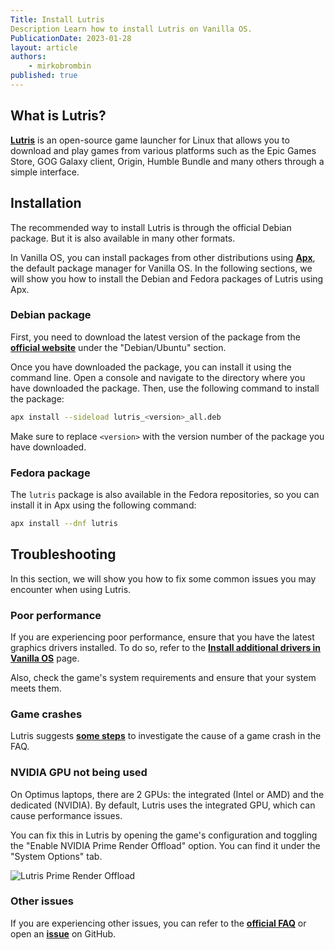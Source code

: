 ```yaml
---
Title: Install Lutris
Description Learn how to install Lutris on Vanilla OS.
PublicationDate: 2023-01-28
layout: article
authors: 
    - mirkobrombin
published: true
---
```


## What is Lutris?

[**Lutris**](https://lutris.net/) is an open-source game launcher for Linux that allows you to download and play games from various platforms such as the Epic Games Store, GOG Galaxy client, Origin, Humble Bundle and many others through a simple interface.

## Installation

The recommended way to install Lutris is through the official Debian package. But it is also available in many other formats.

In Vanilla OS, you can install packages from other distributions using [**Apx**](https://vanillaos.org/2023/01/28/apx-the-unconventional-pkg-manager.html), the default package manager for Vanilla OS. In the following sections, we will show you how to install the Debian and Fedora packages of Lutris using Apx.

### Debian package

First, you need to download the latest version of the package from the [**official website**](https://lutris.net/downloads/) under the "Debian/Ubuntu" section.

Once you have downloaded the package, you can install it using the command line. Open a console and navigate to the directory where you have downloaded the package. Then, use the following command to install the package:

```bash
apx install --sideload lutris_<version>_all.deb
```

Make sure to replace `<version>` with the version number of the package you have downloaded.

### Fedora package

The `lutris` package is also available in the Fedora repositories, so you can install it in Apx using the following command:

```bash
apx install --dnf lutris
```

## Troubleshooting

In this section, we will show you how to fix some common issues you may encounter when using Lutris.

### Poor performance

If you are experiencing poor performance, ensure that you have the latest graphics drivers installed. To do so, refer to the [**Install additional drivers in Vanilla OS**](https://handbook.vanillaos.org/2022/12/10/install-additional-drivers.html) page.

Also, check the game's system requirements and ensure that your system meets them.

### Game crashes

Lutris suggests [**some steps**](https://lutris.net/faq#game-crash) to investigate the cause of a game crash in the FAQ.

### NVIDIA GPU not being used

On Optimus laptops, there are 2 GPUs: the integrated (Intel or AMD) and the dedicated (NVIDIA). By default, Lutris uses the integrated GPU, which can cause performance issues.

You can fix this in Lutris by opening the game's configuration and toggling the "Enable NVIDIA Prime Render Offload" option. You can find it under the "System Options" tab.

![Lutris Prime Render Offload](/assets/uploads/Gaming/lutris-prime-gpu.webp)

### Other issues

If you are experiencing other issues, you can refer to the [**official FAQ**](https://lutris.net/faq) or open an [**issue**](https://github.com/lutris/lutris/issues) on GitHub.
